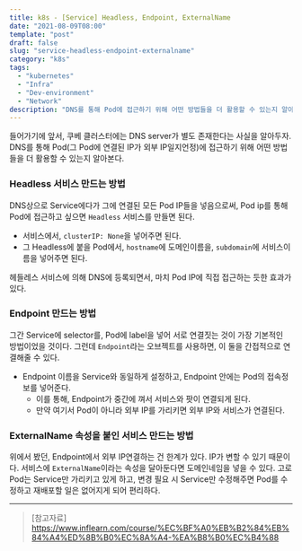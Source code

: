 ```yaml
---
title: k8s - [Service] Headless, Endpoint, ExternalName
date: "2021-08-09T08:00"
template: "post"
draft: false
slug: "service-headless-endpoint-externalname"
category: "k8s"
tags:
  - "kubernetes"
  - "Infra"
  - "Dev-environment"
  - "Network"
description: "DNS를 통해 Pod에 접근하기 위해 어떤 방법들을 더 활용할 수 있는지 알아본다."
---
```


들어가기에 앞서, 쿠베 클러스터에는 DNS server가 별도 존재한다는 사실을 알아두자. DNS를 통해 Pod(그 Pod에 연결된 IP가 외부 IP일지언정)에 접근하기 위해 어떤 방법들을 더 활용할 수 있는지 알아본다.

### Headless 서비스 만드는 방법
DNS상으로 Service에다가 그에 연결된 모든 Pod IP들을 넣음으로써, Pod ip를 통해 Pod에 접근하고 싶으면 `Headless` 서비스를 만들면 된다.
- 서비스에서, `clusterIP: None`을 넣어주면 된다.
- 그 Headless에 붙을 Pod에서, `hostname`에 도메인이름을, `subdomain`에 서비스이름을 넣어주면 된다.

헤들레스 서비스에 의해 DNS에 등록되면서, 마치 Pod IP에 직접 접근하는 듯한 효과가 있다.

### Endpoint 만드는 방법
그간 Service에 selector를, Pod에 label을 넣어 서로 연결짓는 것이 가장 기본적인 방법이었을 것이다. 그런데 `Endpoint`라는 오브젝트를 사용하면, 이 둘을 간접적으로 연결해줄 수 있다.
- Endpoint 이름을 Service와 동일하게 설정하고, Endpoint 안에는 Pod의 접속정보를 넣어준다.
  * 이를 통해, Endpoint가 중간에 껴서 서비스와 팟이 연결되게 된다.
  * 만약 여기서 Pod이 아니라 외부 IP를 가리키면 외부 IP와 서비스가 연결된다.

### ExternalName 속성을 붙인 서비스 만드는 방법
위에서 봤던, Endpoint에서 외부 IP연결하는 건 한계가 있다. IP가 변할 수 있기 때문이다. 서비스에 `ExternalName`이라는 속성을 달아둔다면 도메인네임을 넣을 수 있다.
고로 Pod는 Service만 가리키고 있게 하고, 변경 필요 시 Service만 수정해주면 Pod를 수정하고 재배포할 일은 없어지게 되어 편리하다.

---

> [참고자료]  
> https://www.inflearn.com/course/%EC%BF%A0%EB%B2%84%EB%84%A4%ED%8B%B0%EC%8A%A4-%EA%B8%B0%EC%B4%88  
  